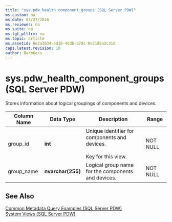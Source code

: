 ```yaml
---
title: "sys.pdw_health_component_groups (SQL Server PDW)"
ms.custom: na
ms.date: 07/27/2016
ms.reviewer: na
ms.suite: na
ms.tgt_pltfrm: na
ms.topic: article
ms.assetid: 6e2a3634-ad16-4ddb-b7dc-0e21d5a3c31d
caps.latest.revision: 10
author: BarbKess
---
```

# sys.pdw_health_component_groups (SQL Server PDW)
Stores information about logical groupings of components and devices.  
  
|Column Name|Data Type|Description|Range|  
|---------------|-------------|---------------|---------|  
|group_id|**int**|Unique identifier for components and devices.<br /><br />Key for this view.|NOT NULL|  
|group_name|**nvarchar(255)**|Logical group name for the components and devices.|NOT NULL|  
  
## See Also  
[Common Metadata Query Examples &#40;SQL Server PDW&#41;](../../mpp/sqlpdw/common-metadata-query-examples-sql-server-pdw.md)  
[System Views &#40;SQL Server PDW&#41;](../../mpp/sqlpdw/system-views-sql-server-pdw.md)  
  
